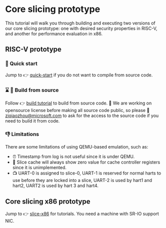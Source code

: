 # Core slicing prototype
This tutorial will walk you through building and executing two versions of our core slicing prototype: one with desired security properties in RISC-V, and another for performance evaluation in x86.

## RISC-V prototype

### :rocket: Quick start

Jump to :point_right: [quick-start](quick-start.md) if you do not want to compile from source code.

### :hourglass: :wrench: Build from source
Follow :point_right: [build tutorial](build.md) to build from source code. 
:key: We are working on opensource license before making all source code public, so please :email: ziqiaozhou@microsoft.com to ask for the access to the source code if you need to build it from code.

### :-1: Limitations
There are some limitations of using QEMU-based emulation, such as: 
* :alarm_clock: Timestamp from log is not useful since it is under QEMU.
* :construction: Slice cache will always show zero value for cache controller registers since it is unimplemented.
* :tv: UART-0 is assigned to slice-0, UART-1 is reserved for normal harts to use before they are locked into a slice, UART-2 is used by hart1 and hart2, UART2 is used by hart 3 and hart4.

## Core slicing x86 prototype

Jump to :point_right: [slice-x86](https://github.com/MSRSSP/sliceloader-x64#readme) for tutorials. You need a machine with SR-IO support NIC.
